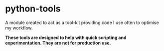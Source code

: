 # python-tools

A module created to act as a tool-kit providing code I use often to optimise my workflow.

**These tools are designed to help with quick scripting and experimentation. They are not for production use.**